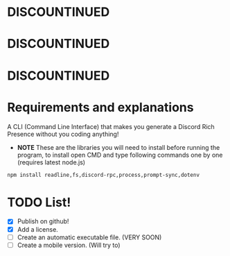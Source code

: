 # DISCOUNTINUED
# DISCOUNTINUED
# DISCOUNTINUED

# Requirements and explanations

A CLI (Command Line Interface) that makes you generate a Discord Rich Presence without you coding anything!
* **NOTE** These are the libraries you will need to install before running the program, to install open CMD and type following commands one by one (requires latest node.js)
```
npm install readline,fs,discord-rpc,process,prompt-sync,dotenv
```

# TODO List!

- [x] Publish on github!
- [x] Add a license.
- [ ] Create an automatic executable file. (VERY SOON)
- [ ] Create a mobile version. (Will try to)

